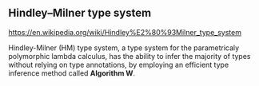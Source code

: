 ## Hindley–Milner type system

https://en.wikipedia.org/wiki/Hindley%E2%80%93Milner_type_system


Hindley-Milner (HM) type system, a type system for the parametricaly polymorphic lambda calculus, has the ability to infer the majority of types without relying on type annotations, by employing an efficient type inference method called **Algorithm W**.
